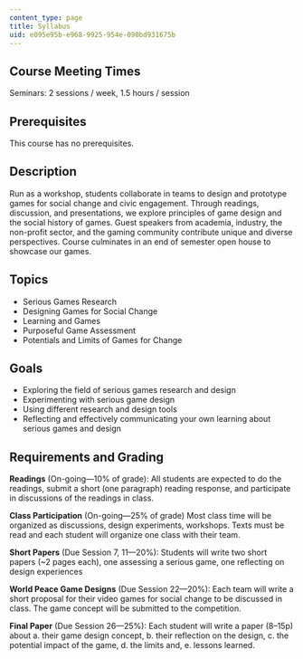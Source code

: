 ```yaml
---
content_type: page
title: Syllabus
uid: e095e95b-e968-9925-954e-090bd931675b
---
```


Course Meeting Times
--------------------

Seminars: 2 sessions / week, 1.5 hours / session

Prerequisites
-------------

This course has no prerequisites.

Description
-----------

Run as a workshop, students collaborate in teams to design and prototype games for social change and civic engagement. Through readings, discussion, and presentations, we explore principles of game design and the social history of games. Guest speakers from academia, industry, the non-profit sector, and the gaming community contribute unique and diverse perspectives. Course culminates in an end of semester open house to showcase our games.

Topics
------

*   Serious Games Research
*   Designing Games for Social Change
*   Learning and Games
*   Purposeful Game Assessment
*   Potentials and Limits of Games for Change

Goals
-----

*   Exploring the field of serious games research and design
*   Experimenting with serious game design
*   Using different research and design tools
*   Reflecting and effectively communicating your own learning about serious games and design

Requirements and Grading
------------------------

**Readings** (On-going—10% of grade): All students are expected to do the readings, submit a short (one paragraph) reading response, and participate in discussions of the readings in class.

**Class Participation** (On-going—25% of grade) Most class time will be organized as discussions, design experiments, workshops. Texts must be read and each student will organize one class with their team.

**Short Papers** (Due Session 7, 11—20%): Students will write two short papers (~2 pages each), one assessing a serious game, one reflecting on design experiences

**World Peace Game Designs** (Due Session 22—20%): Each team will write a short proposal for their video games for social change to be discussed in class. The game concept will be submitted to the competition.

**Final Paper** (Due Session 26—25%): Each student will write a paper (8–15p) about a. their game design concept, b. their reflection on the design, c. the potential impact of the game, d. the limits and, e. lessons learned.